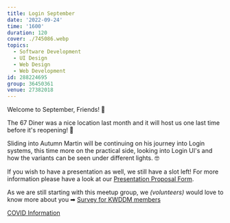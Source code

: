 ```yaml
---
title: Login September
date: '2022-09-24'
time: '1600'
duration: 120
cover: ./745086.webp
topics:
  - Software Development
  - UI Design
  - Web Design
  - Web Development
id: 288224695
group: 36450361
venue: 27382018
---
```


Welcome to September, Friends! 👋

The 67 Diner was a nice location last month and it will host us one last time before it's reopening! 🤩

Sliding into Autumn Martin will be continuing on his journey into Login systems, this time more on the practical side, looking into Login UI's and how the variants can be seen under different lights. 🤓

If you wish to have a presentation as well, we still have a slot left! For more information please have a look at our [Presentation Proposal Form](https://forms.gle/cEVvuWAfKn4hhMAk8).

As we are still starting with this meetup group, we *(volunteers)* would love to know more about you ➡︎ [Survey for KWDDM members](https://docs.google.com/forms/d/e/1FAIpQLSfzo6DecghqIfir5O-2eiuQXPf81j97XcOCVEr6eJgUSEGeMw/viewform)

[COVID Information](https://www.meetup.com/kyoto-web-designers-and-developers-meetup/pages/32729656/About_COVID_and_this_meetup/)
